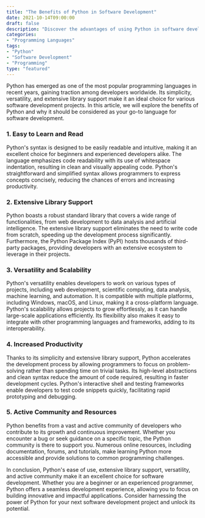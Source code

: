 ```yaml
--- 
title: "The Benefits of Python in Software Development"
date: 2021-10-14T09:00:00
draft: false
description: "Discover the advantages of using Python in software development and how it can enhance your programming experience."
categories:
- "Programming Languages"
tags:
- "Python"
- "Software Development"
- "Programming"
type: "featured"
---
```


Python has emerged as one of the most popular programming languages in recent years, gaining traction among developers worldwide. Its simplicity, versatility, and extensive library support make it an ideal choice for various software development projects. In this article, we will explore the benefits of Python and why it should be considered as your go-to language for software development.

### 1. Easy to Learn and Read

Python's syntax is designed to be easily readable and intuitive, making it an excellent choice for beginners and experienced developers alike. The language emphasizes code readability with its use of whitespace indentation, resulting in clean and visually appealing code. Python's straightforward and simplified syntax allows programmers to express concepts concisely, reducing the chances of errors and increasing productivity.

### 2. Extensive Library Support

Python boasts a robust standard library that covers a wide range of functionalities, from web development to data analysis and artificial intelligence. The extensive library support eliminates the need to write code from scratch, speeding up the development process significantly. Furthermore, the Python Package Index (PyPI) hosts thousands of third-party packages, providing developers with an extensive ecosystem to leverage in their projects.

### 3. Versatility and Scalability

Python's versatility enables developers to work on various types of projects, including web development, scientific computing, data analysis, machine learning, and automation. It is compatible with multiple platforms, including Windows, macOS, and Linux, making it a cross-platform language. Python's scalability allows projects to grow effortlessly, as it can handle large-scale applications efficiently. Its flexibility also makes it easy to integrate with other programming languages and frameworks, adding to its interoperability.

### 4. Increased Productivity

Thanks to its simplicity and extensive library support, Python accelerates the development process by allowing programmers to focus on problem-solving rather than spending time on trivial tasks. Its high-level abstractions and clean syntax reduce the amount of code required, resulting in faster development cycles. Python's interactive shell and testing frameworks enable developers to test code snippets quickly, facilitating rapid prototyping and debugging.

### 5. Active Community and Resources

Python benefits from a vast and active community of developers who contribute to its growth and continuous improvement. Whether you encounter a bug or seek guidance on a specific topic, the Python community is there to support you. Numerous online resources, including documentation, forums, and tutorials, make learning Python more accessible and provide solutions to common programming challenges.

In conclusion, Python's ease of use, extensive library support, versatility, and active community make it an excellent choice for software development. Whether you are a beginner or an experienced programmer, Python offers a seamless development experience, allowing you to focus on building innovative and impactful applications. Consider harnessing the power of Python for your next software development project and unlock its potential.
